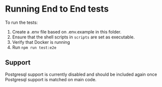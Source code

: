 # Running End to End tests

To run the tests:

1. Create a .env file based on .env.example in this folder.
2. Ensure that the shell scripts in `scripts` are set as executable.
3. Verify that Docker is running
4. Run `npm run test:e2e`

## Support

Postgresql support is currently disabled and should be included again once Postgresql support is matched on main code.
